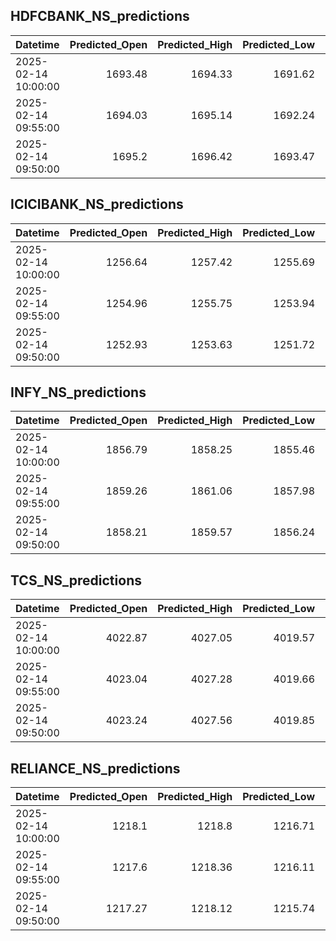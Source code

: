 ## HDFCBANK_NS_predictions
| Datetime            |   Predicted_Open |   Predicted_High |   Predicted_Low |   Predicted_Close |   Predicted_Volume |
|:--------------------|-----------------:|-----------------:|----------------:|------------------:|-------------------:|
| 2025-02-14 10:00:00 |          1693.48 |          1694.33 |         1691.62 |           1693.29 |             142396 |
| 2025-02-14 09:55:00 |          1694.03 |          1695.14 |         1692.24 |           1694.01 |             147431 |
| 2025-02-14 09:50:00 |          1695.2  |          1696.42 |         1693.47 |           1695.12 |             150477 |

## ICICIBANK_NS_predictions
| Datetime            |   Predicted_Open |   Predicted_High |   Predicted_Low |   Predicted_Close |   Predicted_Volume |
|:--------------------|-----------------:|-----------------:|----------------:|------------------:|-------------------:|
| 2025-02-14 10:00:00 |          1256.64 |          1257.42 |         1255.69 |           1256.79 |            90089.5 |
| 2025-02-14 09:55:00 |          1254.96 |          1255.75 |         1253.94 |           1255.09 |            95911.1 |
| 2025-02-14 09:50:00 |          1252.93 |          1253.63 |         1251.72 |           1252.94 |           109916   |

## INFY_NS_predictions
| Datetime            |   Predicted_Open |   Predicted_High |   Predicted_Low |   Predicted_Close |   Predicted_Volume |
|:--------------------|-----------------:|-----------------:|----------------:|------------------:|-------------------:|
| 2025-02-14 10:00:00 |          1856.79 |          1858.25 |         1855.46 |           1857.6  |            57490.8 |
| 2025-02-14 09:55:00 |          1859.26 |          1861.06 |         1857.98 |           1860.22 |            59559.8 |
| 2025-02-14 09:50:00 |          1858.21 |          1859.57 |         1856.24 |           1858.55 |            68560.6 |

## TCS_NS_predictions
| Datetime            |   Predicted_Open |   Predicted_High |   Predicted_Low |   Predicted_Close |   Predicted_Volume |
|:--------------------|-----------------:|-----------------:|----------------:|------------------:|-------------------:|
| 2025-02-14 10:00:00 |          4022.87 |          4027.05 |         4019.57 |           4025.49 |            29338.1 |
| 2025-02-14 09:55:00 |          4023.04 |          4027.28 |         4019.66 |           4025.78 |            30162.3 |
| 2025-02-14 09:50:00 |          4023.24 |          4027.56 |         4019.85 |           4026.09 |            30780.2 |

## RELIANCE_NS_predictions
| Datetime            |   Predicted_Open |   Predicted_High |   Predicted_Low |   Predicted_Close |   Predicted_Volume |
|:--------------------|-----------------:|-----------------:|----------------:|------------------:|-------------------:|
| 2025-02-14 10:00:00 |          1218.1  |          1218.8  |         1216.71 |           1218.03 |             126348 |
| 2025-02-14 09:55:00 |          1217.6  |          1218.36 |         1216.11 |           1217.5  |             136082 |
| 2025-02-14 09:50:00 |          1217.27 |          1218.12 |         1215.74 |           1217.22 |             144022 |

